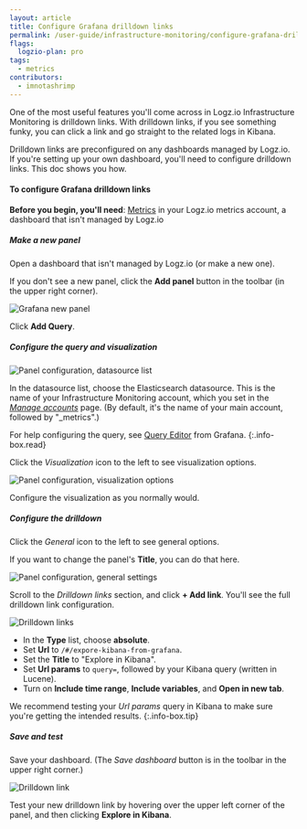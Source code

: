 ```yaml
---
layout: article
title: Configure Grafana drilldown links
permalink: /user-guide/infrastructure-monitoring/configure-grafana-drilldown-links.html
flags:
  logzio-plan: pro
tags:
  - metrics
contributors:
  - imnotashrimp
---
```


One of the most useful features you'll come across
in Logz.io Infrastructure Monitoring
is drilldown links.
With drilldown links,
if you see something funky,
you can click a link
and go straight to the related logs in Kibana.

Drilldown links are preconfigured on any dashboards managed by Logz.io.
If you're setting up your own dashboard,
you'll need to configure drilldown links.
This doc shows you how.

#### To configure Grafana drilldown links

**Before you begin, you'll need**:
[Metrics]({{site.baseurl}}/shipping/) in your Logz.io metrics account,
a dashboard that isn't managed by Logz.io

<div class="tasklist">

##### Make a new panel

Open a dashboard that isn't managed by Logz.io (or make a new one).

If you don't see a new panel,
click the **Add panel** button in the toolbar (in the upper right corner).

![Grafana new panel]({{site.baseurl}}/images/grafana/new-panel.png)

Click **Add Query**.

##### Configure the query and visualization

![Panel configuration, datasource list]({{site.baseurl}}/images/grafana/panel-config--query--datasource-list.png)

In the datasource list, choose the Elasticsearch datasource.
This is the name of your Infrastructure Monitoring account,
which you set in the [_Manage accounts_](https://app.logz.io/#/dashboard/settings/manage-accounts) page.
(By default, it's the name of your main account, followed by "_metrics".)

For help configuring the query,
see [Query Editor](https://grafana.com/docs/grafana/latest/guides/basic_concepts/#query-editor)
from Grafana.
{:.info-box.read}

Click the _Visualization_ icon to the left to see visualization options.

![Panel configuration, visualization  options]({{site.baseurl}}/images/grafana/panel-config--query--visualization.png)

Configure the visualization as you normally would.

##### Configure the drilldown

Click the _General_ icon to the left to see general options.

If you want to change the panel's **Title**,
you can do that here.

![Panel configuration, general settings]({{site.baseurl}}/images/grafana/panel-config--general--add-link.png)

Scroll to the _Drilldown links_ section,
and click **+ Add link**.
You'll see the full drilldown link configuration.

![Drilldown links]({{site.baseurl}}/images/grafana/panel-config--general--drilldown-link-config.png)

* In the **Type** list, choose **absolute**.
* Set **Url** to `/#/expore-kibana-from-grafana`.
* Set the **Title** to "Explore in Kibana".
* Set **Url params** to `query=`, followed by your Kibana query (written in Lucene).
* Turn on **Include time range**, **Include variables**, and **Open in new tab**.

We recommend testing your _Url params_ query in Kibana
to make sure you're getting the intended results.
{:.info-box.tip}

##### Save and test

Save your dashboard.
(The _Save dashboard_ button is in the toolbar in the upper right corner.)

![Drilldown link]({{site.baseurl}}/images/grafana/panel-drilldown-link.png)

Test your new drilldown link
by hovering over the upper left corner of the panel,
and then clicking **Explore in Kibana**.

</div>
